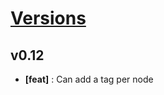 # [Versions](https://github.com/Tracktor/treege/releases)

## v0.12
- **[feat]** : Can add a tag per node
